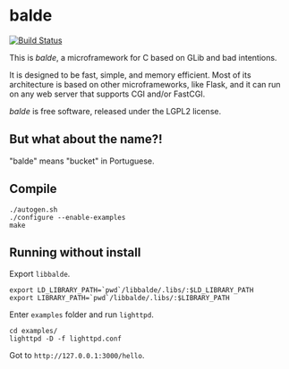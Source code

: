 balde
=====

[![Build Status](https://ci.rgm.io/buildStatus/icon?job=balde)](https://ci.rgm.io/job/balde/)

This is *balde*, a microframework for C based on GLib and bad intentions.

It is designed to be fast, simple, and memory efficient. Most of its architecture is based on other microframeworks, like Flask, and it can run on any web server that supports CGI and/or FastCGI.

*balde* is free software, released under the LGPL2 license.


But what about the name?!
-------------------------

"balde" means "bucket" in Portuguese.


Compile
-------

```
./autogen.sh
./configure --enable-examples
make
```

Running without install
-----------------------

Export `libbalde`.

```
export LD_LIBRARY_PATH=`pwd`/libbalde/.libs/:$LD_LIBRARY_PATH
export LIBRARY_PATH=`pwd`/libbalde/.libs/:$LIBRARY_PATH
```

Enter `examples` folder and run `lighttpd`.

```
cd examples/
lighttpd -D -f lighttpd.conf
```

Got to `http://127.0.0.1:3000/hello`.

